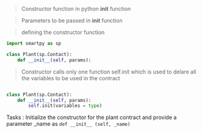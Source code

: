 > Constructor function in python __init__ function

> Parameters to be passed in __init__ function

> defining the constructor function

```python
import smartpy as sp

class Plant(sp.Contact):
    def __init__(self, params):
```

> Constructor calls only one function self.init which is used to delare all the variables to be used in the contract

```python

class Plant(sp.Contact):
    def __init__(self, params):
        self.init(variables = type)
```

Tasks : 
Initialize the constructor for the plant contract and provide a parameter _name as `def __init__ (self, _name)`